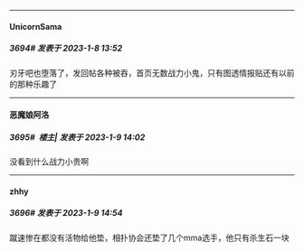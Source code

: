 

*****

####  UnicornSama  
##### 3694#       发表于 2023-1-8 13:52

刃牙吧也堕落了，发回帖各种被吞，首页无数战力小鬼，只有图透情报贴还有以前的那种乐趣了



*****

####  恶魔娘阿洛  
##### 3695#         楼主| 发表于 2023-1-9 14:02

没看到什么战力小贵啊



*****

####  zhhy  
##### 3696#       发表于 2023-1-9 14:54

蹴速惨在都没有活物给他垫，相扑协会还垫了几个mma选手，他只有杀生石一块

